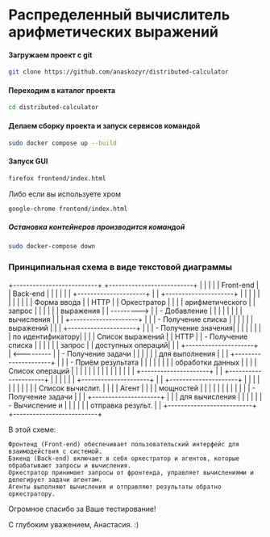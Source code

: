 # Распределенный вычислитель арифметических выражений

#### Загружаем проект с git

```sh
git clone https://github.com/anaskozyr/distributed-calculator
```


#### Переходим в каталог проекта

```sh
cd distributed-calculator
```

#### Делаем сборку проекта и запуск сервисов командой

```sh
sudo docker compose up --build
```

#### Запуск GUI 

```sh
firefox frontend/index.html
```

Либо если вы используете хром 

```sh
google-chrome frontend/index.html
```

##### Остановка контейнеров производится командой

```sh
sudo docker-compose down
```

### Принципиальная схема в виде текстовой диаграммы

+--------------------------+             +--------------------------+
|                          |             |                          |
|       Front-end          |             |         Back-end         |
|                          |             |                          |
|  +---------------------+ |             |  +---------------------+ |
|  |                     | |             |  |                     | |
|  |  Форма ввода        | |   HTTP      |  |   Оркестратор        | |
|  |  арифметического    | |   запрос    |  |                     | |
|  |  выражения          | |  ---------> |  |  - Добавление       | |
|  |                     | |             |  |    вычисления       | |
|  +---------------------+ |             |  |  - Получение списка | |
|                          |             |  |    выражений        | |
|  +---------------------+ |             |  |  - Получение значения| |
|  |                     | |             |  |    по идентификатору| |
|  |  Список выражений   | |   HTTP      |  |  - Получение списка | |
|  |                     | |   запрос    |  |    доступных операций| |
|  +---------------------+ |  <--------- |  |  - Получение задачи  | |
|                          |             |  |    для выполнения   | |
|  +---------------------+ |             |  |  - Приём результата | |
|  |                     | |             |  |    обработки данных | |
|  |  Список операций    | |             |  |                     | |
|  |                     | |             |  |                     | |
|  +---------------------+ |             |  +---------------------+ |
|                          |             |                          |
|  +---------------------+ |             |  +---------------------+ |
|  |                     | |             |  |                     | |
|  |  Список вычислит.   | |             |  |       Агент         | |
|  |  мощностей          | |             |  |                     | |
|  |                     | |             |  |  - Получение задачи  | |
|  +---------------------+ |             |  |    для вычисления   | |
|                          |             |  |  - Вычисление и      | |
|                          |             |  |    отправка результ. | |
+--------------------------+             +--------------------------+



В этой схеме:

    Фронтенд (Front-end) обеспечивает пользовательский интерфейс для взаимодействия с системой.
    Бэкенд (Back-end) включает в себя оркестратор и агентов, которые обрабатывают запросы и вычисления.
    Оркестратор принимает запросы от фронтенда, управляет вычислениями и делегирует задачи агентам.
    Агенты выполняют вычисления и отправляют результаты обратно оркестратору.


Огромное спасибо за Ваше тестирование!

С глубоким уважением, Анастасия. :) 
